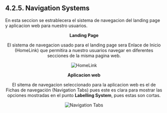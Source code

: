 ## 4.2.5. Navigation Systems
En esta seccion se estrablecera el sistema de navegacion del landing page y aplicacion web para nuestro usuarios.

<center>

__Landing Page__

El sistema de navegacion usado para el landing page sera Enlace de Inicio (HomeLink) que permitira a nuestro usuarios navegar en diferentes secciones de la misma pagina web.  

 ![HomeLink](https://ui-patterns.com/uploads/image/file/60/best_old_6.jpg)
</center> 

<center>

__Aplicacion web__

El sitema de navegacion seleccionado para la aplicacion web es el de Fichas de navegación (Navigation Tabs) pues este es clara para mostrar las opciones mostradas en el punto __Labelling System__, pues estas son cortas.

![Navigation Tabs](https://ui-patterns.com/uploads/image/file/3725/preview_Screen_Shot_2015-11-24_at_21.22.09.png)
</center>



